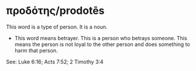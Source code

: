 # προδότης/prodotēs
This word is a type of person. It is a noun.

* This word means betrayer. This is a person who betrays someone. This means the person is not loyal to the other person and does something to harm that person.

See: Luke 6:16; Acts 7:52; 2 Timothy 3:4
